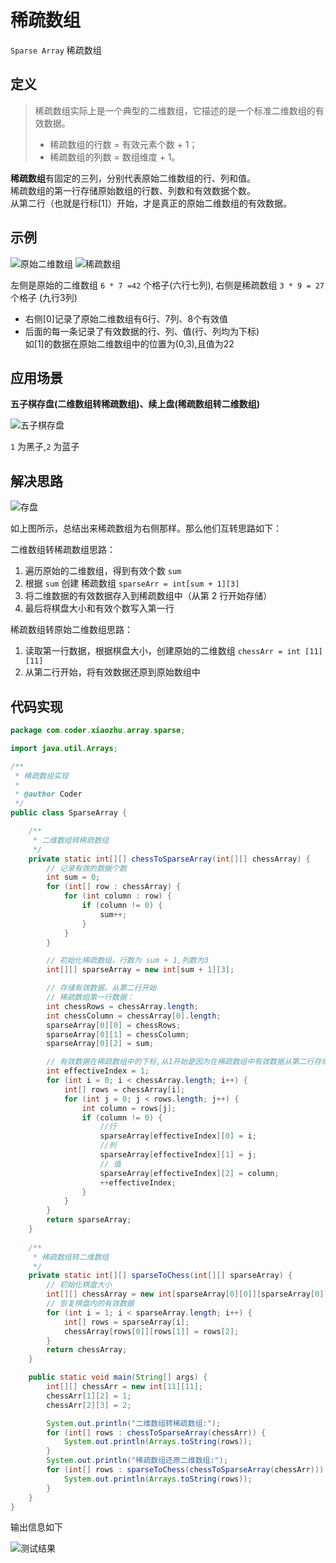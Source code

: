 # 稀疏数组

`Sparse Array` 稀疏数组

## 定义
> 稀疏数组实际上是一个典型的二维数组，它描述的是一个标准二维数组的有效数据。
> - 稀疏数组的行数 = 有效元素个数 + 1；
> - 稀疏数组的列数 = 数组维度 + 1。

**稀疏数组**有固定的三列，分别代表原始二维数组的行、列和值。  
稀疏数组的第一行存储原始数组的行数、列数和有效数据个数。  
从第二行（也就是行标[1]）开始，才是真正的原始二维数组的有效数据。

## 示例

![原始二维数组](~public/array/assets/1678678583618.png) 
![稀疏数组](~public/array/assets/1678678670627.png)

左侧是原始的二维数组 `6 * 7 =42` 个格子(六行七列), 右侧是稀疏数组 `3 * 9 = 27` 个格子 (九行3列)
 - 右侧[0]记录了原始二维数组有6行、7列、8个有效值
 - 后面的每一条记录了有效数据的行、列、值(行、列均为下标)  
   如[1]的数据在原始二维数组中的位置为(0,3),且值为22  

## 应用场景

  **五子棋存盘(二维数组转稀疏数组)、续上盘(稀疏数组转二维数组)**  

![五子棋存盘](~public/array/assets/1678677921618.png)  

`1` 为黑子,`2` 为蓝子

## 解决思路

![存盘](~public/array/assets/1678679597625.png)



如上图所示，总结出来稀疏数组为右侧那样。那么他们互转思路如下：

二维数组转稀疏数组思路：

1. 遍历原始的二维数组，得到有效个数 `sum`
2. 根据 `sum` 创建 稀疏数组 `sparseArr = int[sum + 1][3]`
3. 将二维数据的有效数据存入到稀疏数组中（从第 2 行开始存储）
4. 最后将棋盘大小和有效个数写入第一行

稀疏数组转原始二维数组思路：

1. 读取第一行数据，根据棋盘大小，创建原始的二维数组 `chessArr = int [11][11]`
2. 从第二行开始，将有效数据还原到原始数组中

## 代码实现

```java
package com.coder.xiaozhu.array.sparse;

import java.util.Arrays;

/**
 * 稀疏数组实现
 *
 * @author Coder
 */
public class SparseArray {

    /**
     * 二维数组转稀疏数组
     */
    private static int[][] chessToSparseArray(int[][] chessArray) {
        // 记录有效的数据个数
        int sum = 0;
        for (int[] row : chessArray) {
            for (int column : row) {
                if (column != 0) {
                    sum++;
                }
            }
        }

        // 初始化稀疏数组，行数为 sum + 1,列数为3
        int[][] sparseArray = new int[sum + 1][3];

        // 存储有效数据。从第二行开始
        // 稀疏数组第一行数据：
        int chessRows = chessArray.length;
        int chessColumn = chessArray[0].length;
        sparseArray[0][0] = chessRows;
        sparseArray[0][1] = chessColumn;
        sparseArray[0][2] = sum;

        // 有效数据在稀疏数组中的下标,从1开始是因为在稀疏数组中有效数据从第二行存储
        int effectiveIndex = 1;
        for (int i = 0; i < chessArray.length; i++) {
            int[] rows = chessArray[i];
            for (int j = 0; j < rows.length; j++) {
                int column = rows[j];
                if (column != 0) {
                    //行
                    sparseArray[effectiveIndex][0] = i;
                    //列
                    sparseArray[effectiveIndex][1] = j;
                    // 值
                    sparseArray[effectiveIndex][2] = column;
                    ++effectiveIndex;
                }
            }
        }
        return sparseArray;
    }
    
    /**
     * 稀疏数组转二维数组
     */
    private static int[][] sparseToChess(int[][] sparseArray) {
        // 初始化棋盘大小
        int[][] chessArray = new int[sparseArray[0][0]][sparseArray[0][1]];
        // 恢复棋盘内的有效数据
        for (int i = 1; i < sparseArray.length; i++) {
            int[] rows = sparseArray[i];
            chessArray[rows[0]][rows[1]] = rows[2];
        }
        return chessArray;
    }

    public static void main(String[] args) {
        int[][] chessArr = new int[11][11];
        chessArr[1][2] = 1;
        chessArr[2][3] = 2;

        System.out.println("二维数组转稀疏数组:");
        for (int[] rows : chessToSparseArray(chessArr)) {
            System.out.println(Arrays.toString(rows));
        }
        System.out.println("稀疏数组还原二维数组:");
        for (int[] rows : sparseToChess(chessToSparseArray(chessArr))) {
            System.out.println(Arrays.toString(rows));
        }
    }
}

```
  输出信息如下

![测试结果](~public/array/assets/1678687768534.png)
